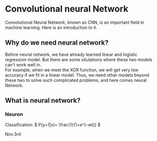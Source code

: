 # Convolutional neural Network     
Convolutional Neural Network, known as CNN, is an important field in machine learning. Here is an introduction to it.       
## Why do we need neural network?
Before neural network, we have already learned linear and logistic regression model. But there are some situtations where these two models can't work well in.         
For example, when we meet the XOR function, we will get very low accuracy if we fit in a linear model. 
Thus, we need other models beyond these two to solve such complicated problems, and here comes neural Network.
## What is neural network?
### Neuron
Classification: 
$ P(y=1|x)= \frac{1}{1+e^{-wt}} $






Nov.3rd
